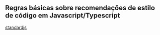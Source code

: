 ## Regras básicas sobre recomendações de estilo de código em Javascript/Typescript

[standardjs](https://standardjs.com/)
